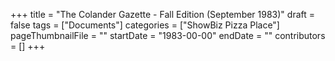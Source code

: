 +++
title = "The Colander Gazette - Fall Edition (September 1983)"
draft = false
tags = ["Documents"]
categories = ["ShowBiz Pizza Place"]
pageThumbnailFile = ""
startDate = "1983-00-00"
endDate = ""
contributors = []
+++
